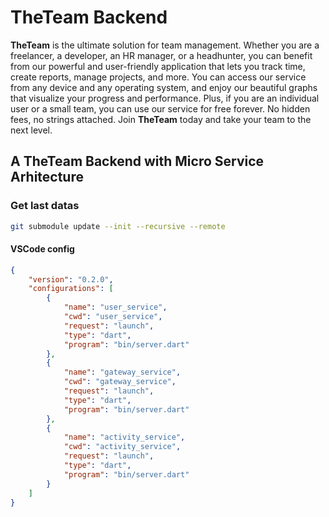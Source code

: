 # TheTeam Backend

**TheTeam** is the ultimate solution for team management. Whether you are a freelancer, a developer, an HR manager, or a headhunter, you can benefit from our powerful and user-friendly application that lets you track time, create reports, manage projects, and more. You can access our service from any device and any operating system, and enjoy our beautiful graphs that visualize your progress and performance. Plus, if you are an individual user or a small team, you can use our service for free forever. No hidden fees, no strings attached. Join **TheTeam** today and take your team to the next level.

## A TheTeam Backend with Micro Service Arhitecture

### Get last datas

```bash
git submodule update --init --recursive --remote
```

#### VSCode config

```json
{
    "version": "0.2.0",
    "configurations": [
        {
            "name": "user_service",
            "cwd": "user_service",
            "request": "launch",
            "type": "dart",
            "program": "bin/server.dart"
        },
        {
            "name": "gateway_service",
            "cwd": "gateway_service",
            "request": "launch",
            "type": "dart",
            "program": "bin/server.dart"
        },
        {
            "name": "activity_service",
            "cwd": "activity_service",
            "request": "launch",
            "type": "dart",
            "program": "bin/server.dart"
        }
    ]
}
```
